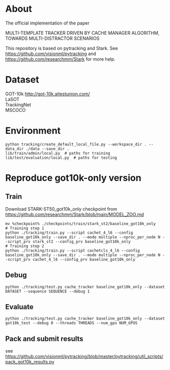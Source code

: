 # About

The official implementation of the paper

MULTI-TEMPLATE TRACKER DRIVEN BY CACHE MANAGER ALGORITHM, TOWARDS MULTI-DISTRACTOR SCENARIOS

This repository is based on pytracking and Stark. 
See https://github.com/visionml/pytracking and https://github.com/researchmm/Stark for more help.

# Dataset

GOT-10k http://got-10k.aitestunion.com/ <br /> LaSOT <br /> TrackingNet <br /> MSCOCO

# Environment

```
python tracking/create_default_local_file.py --workspace_dir . --data_dir ./data --save_dir .
lib/train/admin/local.py  # paths for training
lib/test/evaluation/local.py  # paths for testing
```

# Reproduce got10k-only version

## Train
Download STARK-ST50_got10k_only checkpoint from https://github.com/researchmm/Stark/blob/main/MODEL_ZOO.md
```
mv %checkpoint% ./checkpoints/train/stark_st2/baseline_got10k_only
# Training step 1
python ./tracking/train.py --script cachet_4_l6 --config baseline_got10k_only --save_dir . --mode multiple --nproc_per_node N --script_prv stark_st2 --config_prv baseline_got10k_only
# Training step 2
python ./tracking/train.py --script cachetcls_4_l6 --config baseline_got10k_only --save_dir . --mode multiple --nproc_per_node N --script_prv cachet_4_l6 --config_prv baseline_got10k_only
```

## Debug

```
python ./tracking/test.py cache_tracker baseline_got10k_only --dataset DATASET --sequence SEQUENCE --debug 1
```

## Evaluate
```
python ./tracking/test.py cache_tracker baseline_got10k_only --dataset got10k_test --debug 0 --threads THREADS --num_gpu NUM_GPUS
```

## Pack and submit results
see https://github.com/visionml/pytracking/blob/master/pytracking/util_scripts/pack_got10k_results.py


